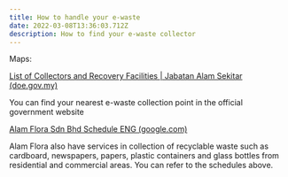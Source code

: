 ```yaml
---
title: How to handle your e-waste
date: 2022-03-08T13:36:03.712Z
description: How to find your e-waste collector
---
```

Maps:

<!--StartFragment-->

[List of Collectors and Recovery Facilities | Jabatan Alam Sekitar (doe.gov.my)](https://ewaste.doe.gov.my/index.php/about/list-of-collectors/)

<!--EndFragment-->

You can find your nearest e-waste collection point in the official government website

<!--StartFragment-->

[Alam Flora Sdn Bhd Schedule ENG (google.com)](https://datastudio.google.com/u/0/reporting/79698292-9672-4386-a82b-dc4038a066b8/page/i6VgB?s=vUH3WnmkU38)

Alam Flora also have services in collection of recyclable waste such as cardboard, newspapers, papers, plastic containers and glass bottles from residential and commercial areas. You can refer to the schedules above.

<!--EndFragment-->